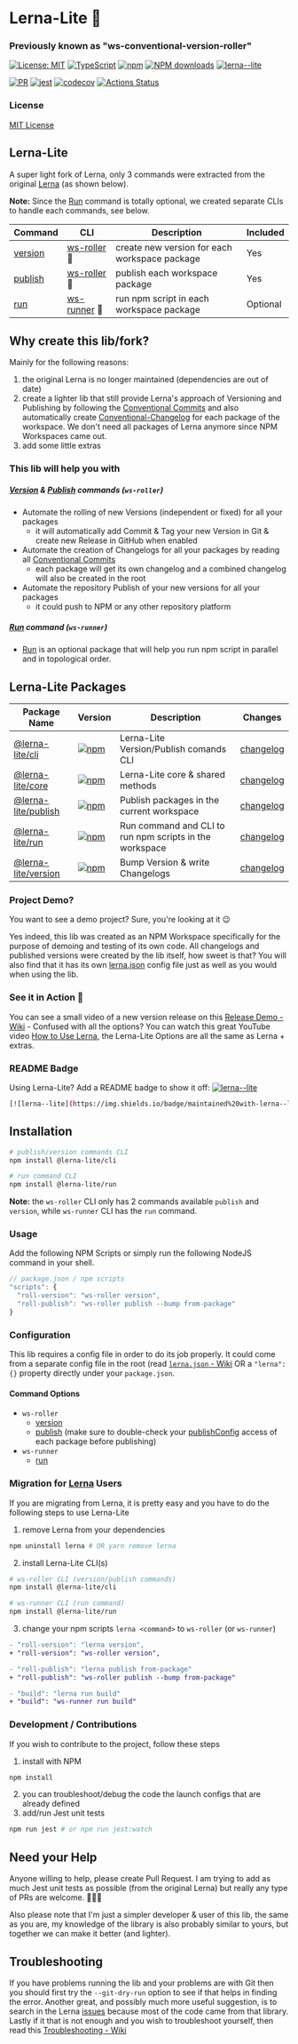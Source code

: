 # Lerna-Lite 🐉
### Previously known as "ws-conventional-version-roller"

[![License: MIT](https://img.shields.io/badge/License-MIT-yellow.svg)](https://opensource.org/licenses/MIT)
[![TypeScript](https://img.shields.io/badge/%3C%2F%3E-TypeScript-%230074c1.svg)](http://www.typescriptlang.org/)
[![npm](https://img.shields.io/npm/v/@lerna-lite/core.svg?color=forest)](https://www.npmjs.com/package/@lerna-lite/core)
[![NPM downloads](https://img.shields.io/npm/dy/@lerna-lite/core.svg)](https://www.npmjs.com/package/@lerna-lite/core)
[![lerna--lite](https://img.shields.io/badge/maintained%20with-lerna--lite-d428ff)](https://github.com/ghiscoding/lerna-lite)

[![PR](https://img.shields.io/badge/PR-Welcome-1abc9c.svg)](https://github.com/ghiscoding/lerna-lite/pulls)
[![jest](https://jestjs.io/img/jest-badge.svg)](https://github.com/facebook/jest)
[![codecov](https://codecov.io/gh/ghiscoding/lerna-lite/branch/main/graph/badge.svg)](https://codecov.io/gh/ghiscoding/lerna-lite)
[![Actions Status](https://github.com/ghiscoding/lerna-lite/workflows/CI%20Build/badge.svg)](https://github.com/ghiscoding/lerna-lite/actions)

### License
[MIT License](LICENSE)

## Lerna-Lite
A super light fork of Lerna, only 3 commands were extracted from the original [Lerna](https://github.com/lerna/lerna) (as shown below).

**Note:** Since the [Run](https://github.com/ghiscoding/lerna-lite/tree/main/packages/run) command is totally optional, we created separate CLIs to handle each commands, see below.

| Command | CLI         | Description | Included |
|---------|-------------|-------------| ---------|
| [version](https://github.com/ghiscoding/lerna-lite/tree/main/packages/version) | [ws-roller](https://github.com/ghiscoding/lerna-lite/tree/main/packages/cli#installation) 📰 | create new version for each workspace package | Yes |
| [publish](https://github.com/ghiscoding/lerna-lite/tree/main/packages/publish) | [ws-roller](https://github.com/ghiscoding/lerna-lite/tree/main/packages/cli#installation) 📰 | publish each workspace package | Yes |
| [run](https://github.com/ghiscoding/lerna-lite/tree/main/packages/run) | [ws-runner](https://github.com/ghiscoding/lerna-lite/tree/main/packages/run#installation) 🏃 | run npm script in each workspace package | Optional |

## Why create this lib/fork?
Mainly for the following reasons:
1. the original Lerna is no longer maintained (dependencies are out of date)
2. create a lighter lib that still provide Lerna's approach of Versioning and Publishing by following the [Conventional Commits](https://www.conventionalcommits.org/) and also automatically create [Conventional-Changelog](https://github.com/conventional-changelog/conventional-changelog) for each package of the workspace. We don't need all packages of Lerna anymore since NPM Workspaces came out.
3. add some little extras

### This lib will help you with
##### [Version](https://github.com/ghiscoding/lerna-lite/tree/main/packages/version) & [Publish](https://github.com/ghiscoding/lerna-lite/tree/main/packages/publish) commands (`ws-roller`)
- Automate the rolling of new Versions (independent or fixed) for all your packages
  - it will automatically add Commit & Tag your new Version in Git & create new Release in GitHub when enabled
- Automate the creation of Changelogs for all your packages by reading all [Conventional Commits](https://www.conventionalcommits.org/)
  - each package will get its own changelog and a combined changelog will also be created in the root
- Automate the repository Publish of your new versions for all your packages
  - it could push to NPM or any other repository platform
##### [Run](https://github.com/ghiscoding/lerna-lite/tree/main/packages/run) command (`ws-runner`)
- [Run](https://github.com/ghiscoding/lerna-lite/tree/main/packages/run) is an optional package that will help you run npm script in parallel and in topological order.
## Lerna-Lite Packages

| Package Name | Version | Description | Changes |
| -------------| ------- | ----------- | ------- |
| [@lerna-lite/cli](https://github.com/ghiscoding/lerna-lite/tree/main/packages/cli) | [![npm](https://img.shields.io/npm/v/@lerna-lite/cli.svg?color=forest)](https://www.npmjs.com/package/@lerna-lite/cli) | Lerna-Lite Version/Publish comands CLI | [changelog](https://github.com/ghiscoding/lerna-lite/blob/main/packages/cli/CHANGELOG.md) |
| [@lerna-lite/core](https://github.com/ghiscoding/lerna-lite/tree/main/packages/core) | [![npm](https://img.shields.io/npm/v/@lerna-lite/core.svg?color=forest)](https://www.npmjs.com/package/@lerna-lite/core) | Lerna-Lite core & shared methods | [changelog](https://github.com/ghiscoding/lerna-lite/blob/main/packages/core/CHANGELOG.md) |
| [@lerna-lite/publish](https://github.com/ghiscoding/lerna-lite/tree/main/packages/publish) | [![npm](https://img.shields.io/npm/v/@lerna-lite/publish.svg?color=forest)](https://www.npmjs.com/package/@lerna-lite/publish) | Publish packages in the current workspace | [changelog](https://github.com/ghiscoding/lerna-lite/blob/main/packages/publish/CHANGELOG.md) |
| [@lerna-lite/run](https://github.com/ghiscoding/lerna-lite/tree/main/packages/run) | [![npm](https://img.shields.io/npm/v/@lerna-lite/run.svg?color=forest)](https://www.npmjs.com/package/@lerna-lite/run) | Run command and CLI to run npm scripts in the workspace | [changelog](https://github.com/ghiscoding/lerna-lite/blob/main/packages/run/CHANGELOG.md) |
| [@lerna-lite/version](https://github.com/ghiscoding/lerna-lite/tree/main/packages/version) | [![npm](https://img.shields.io/npm/v/@lerna-lite/version.svg?color=forest)](https://www.npmjs.com/package/@lerna-lite/version) | Bump Version & write Changelogs | [changelog](https://github.com/ghiscoding/lerna-lite/blob/main/packages/version/CHANGELOG.md) |

### Project Demo?
You want to see a demo project? Sure, you're looking at it 😉

Yes indeed, this lib was created as an NPM Workspace specifically for the purpose of demoing and testing of its own code. All changelogs and published versions were created by the lib itself, how sweet is that? You will also find that it has its own [lerna.json](https://github.com/ghiscoding/lerna-lite/blob/main/lerna.json) config file just as well as you would when using the lib.

### See it in Action 🎦
You can see a small video of a new version release on this [Release Demo - Wiki](https://github.com/ghiscoding/lerna-lite/wiki/Release-Demo) - Confused with all the options? You can watch this great YouTube video [How to Use Lerna](https://www.youtube.com/watch?v=p6qoJ4apCjA), the Lerna-Lite Options are all the same as Lerna + extras.

### README Badge
Using Lerna-Lite? Add a README badge to show it off: [![lerna--lite](https://img.shields.io/badge/maintained%20with-lerna--lite-d428ff)](https://github.com/ghiscoding/lerna-lite)

```sh
[![lerna--lite](https://img.shields.io/badge/maintained%20with-lerna--lite-cc00ff)](https://github.com/ghiscoding/lerna-lite)
```

## Installation
```bash
# publish/version commands CLI
npm install @lerna-lite/cli

# run command CLI
npm install @lerna-lite/run
```
**Note:** the `ws-roller` CLI only has 2 commands available `publish` and `version`, while `ws-runner` CLI has the `run` command.

### Usage
Add the following NPM Scripts or simply run the following NodeJS command in your shell.
```js
// package.json / npm scripts
"scripts": {
  "roll-version": "ws-roller version",
  "roll-publish": "ws-roller publish --bump from-package"
}
```

### Configuration
This lib requires a config file in order to do its job properly. It could come from a separate config file in the root (read [`lerna.json` - Wiki](https://github.com/ghiscoding/lerna-lite/wiki/lerna.json) OR a `"lerna": {}` property directly under your `package.json`.

#### Command Options
- `ws-roller`
  - [version](https://github.com/ghiscoding/lerna-lite/blob/main/packages/version/README.md)
  - [publish](https://github.com/ghiscoding/lerna-lite/blob/main/packages/publish/README.md) (make sure to double-check your [publishConfig](https://docs.npmjs.com/cli/v6/configuring-npm/package-json#publishconfig) access of each package before publishing)
- `ws-runner`
  - [run](https://github.com/ghiscoding/lerna-lite/blob/main/packages/run/README.md)

### Migration for [Lerna](https://github.com/lerna/lerna) Users
If you are migrating from Lerna, it is pretty easy and you have to do the following steps to use Lerna-Lite
1. remove Lerna from your dependencies
```sh
npm uninstall lerna # OR yarn remove lerna
```
2. install Lerna-Lite CLI(s)
```sh
# ws-roller CLI (version/publish commands)
npm install @lerna-lite/cli

# ws-runner CLI (run command)
npm install @lerna-lite/run
```
3. change your npm scripts `lerna <command>` to `ws-roller` (or `ws-runner`)
```diff
- "roll-version": "lerna version",
+ "roll-version": "ws-roller version",

- "roll-publish": "lerna publish from-package"
+ "roll-publish": "ws-roller publish --bump from-package"

- "build": "lerna run build"
+ "build": "ws-runner run build"
```

### Development / Contributions
If you wish to contribute to the project, follow these steps
1. install with NPM
```sh
npm install
```
2. you can troubleshoot/debug the code the launch configs that are already defined
3. add/run Jest unit tests
```sh
npm run jest # or npm run jest:watch
```

## Need your Help
Anyone willing to help, please create Pull Request. I am trying to add as much Jest unit tests as possible (from the original Lerna) but really any type of PRs are welcome. 👷👷‍♀️

Also please note that I'm just a simpler developer & user of this lib, the same as you are, my knowledge of the library is also probably similar to yours, but together we can make it better (and lighter).

## Troubleshooting
If you have problems running the lib and your problems are with Git then you should first try the `--git-dry-run` option to see if that helps in finding the error. Another great, and possibly much more useful suggestion, is to search in the Lerna [issues](https://github.com/lerna/lerna/issues) because most of the code came from that library. Lastly if it that is not enough and you wish to troubleshoot yourself, then read this [Troubleshooting - Wiki](https://github.com/ghiscoding/lerna-lite/wiki/Troubleshooting)
